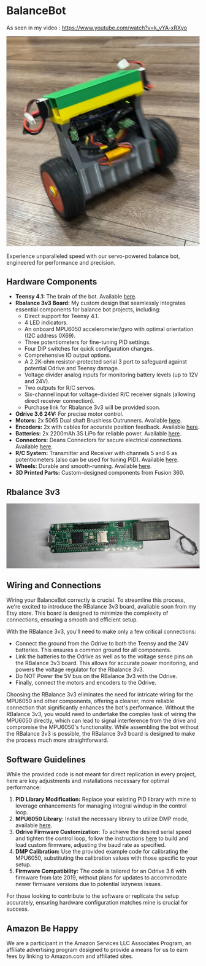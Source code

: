 # BalanceBot

As seen in my video : https://www.youtube.com/watch?v=k_vYA-xRXyo


![BalanceBot Image](IMG_2787.jpg)

Experience unparalleled speed with our servo-powered balance bot, engineered for performance and precision.

## Hardware Components

- **Teensy 4.1:** The brain of the bot. Available [here](https://amzn.to/48WA4g9).
- **Rbalance 3v3 Board:** My custom design that seamlessly integrates essential components for balance bot projects, including:
  - Direct support for Teensy 4.1.
  - 4 LED indicators.
  - An onboard MPU6050 accelerometer/gyro with optimal orientation (I2C address 0X69).
  - Three potentiometers for fine-tuning PID settings.
  - Four DIP switches for quick configuration changes.
  - Comprehensive IO output options.
  - A 2.2K-ohm resistor-protected serial 3 port to safeguard against potential Odrive and Teensy damage.
  - Voltage divider analog inputs for monitoring battery levels (up to 12V and 24V).
  - Two outputs for R/C servos.
  - Six-channel input for voltage-divided R/C receiver signals (allowing direct receiver connection).
  - Purchase link for Rbalance 3v3 will be provided soon.
- **Odrive 3.6 24V:** For precise motor control.
- **Motors:** 2x 5065 Dual shaft Brushless Outrunners. Available [here](https://odriverobotics.com/shop/odrive-custom-motor-d5065).
- **Encoders:** 2x with cables for accurate position feedback. Available [here](https://odriverobotics.com/shop/cui-amt-102).
- **Batteries:** 2x 2200mAh 3S LiPo for reliable power. Available [here](https://amzn.to/499Znei).
- **Connectors:** Deans Connectors for secure electrical connections. Available [here](https://amzn.to/2YnCuje).
- **R/C System:** Transmitter and Receiver with channels 5 and 6 as potentiometers (also can be used for tuning PID). Available [here](https://amzn.to/42nNXkN).
- **Wheels:** Durable and smooth-running. Available [here](https://amzn.to/3uswwTA).
- **3D Printed Parts:** Custom-designed components from Fusion 360.

## Rbalance 3v3
![BalanceBot Image](IMG_2786.jpg)

## Wiring and Connections

Wiring your BalanceBot correctly is crucial. To streamline this process, we're excited to introduce the RBalance 3v3 board, avaliable soon from my Etsy store. This board is designed to minimize the complexity of connections, ensuring a smooth and efficient setup.

With the RBalance 3v3, you'll need to make only a few critical connections:
- Connect the ground from the Odrive to both the Teensy and the 24V batteries. This ensures a common ground for all components.
- Link the batteries to the Odrive as well as to the voltage sense pins on the RBalance 3v3 board. This allows for accurate power monitoring, and powers the voltage regulator for the Rbalance 3v3.
- Do NOT Power the 5V bus on the RBalance 3v3 with the Odrive. 
- Finally, connect the motors and encoders to the Odrive.

Choosing the RBalance 3v3 eliminates the need for intricate wiring for the MPU6050 and other components, offering a cleaner, more reliable connection that significantly enhances the bot's performance. Without the RBalance 3v3, you would need to undertake the complex task of wiring the MPU6050 directly, which can lead to signal interference from the drive and compromise the MPU6050's functionality. While assembling the bot without the RBalance 3v3 is possible, the RBalance 3v3 board is designed to make the process much more straightforward.


## Software Guidelines

While the provided code is not meant for direct replication in every project, here are key adjustments and installations necessary for optimal performance:

1. **PID Library Modification:** Replace your existing PID library with mine to leverage enhancements for managing integral windup in the control loop.
2. **MPU6050 Library:** Install the necessary library to utilize DMP mode, available [here](https://github.com/jrowberg/i2cdevlib).
3. **Odrive Firmware Customization:** To achieve the desired serial speed and tighten the control loop, follow the instructions [here](https://docs.odriverobotics.com/developer-guide) to build and load custom firmware, adjusting the baud rate as specified.
4. **DMP Calibration:** Use the provided example code for calibrating the MPU6050, substituting the calibration values with those specific to your setup.
5. **Firmware Compatibility:** The code is tailored for an Odrive 3.6 with firmware from late 2019, without plans for updates to accommodate newer firmware versions due to potential lazyness issues.

For those looking to contribute to the software or replicate the setup accurately, ensuring hardware configuration matches mine is crucial for success.


## Amazon Be Happy
We are a participant in the Amazon Services LLC Associates Program, an affiliate advertising program designed to provide a means for us to earn fees by linking to Amazon.com and affiliated sites.
